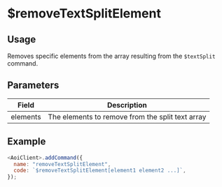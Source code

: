 # $removeTextSplitElement

## Usage

Removes specific elements from the array resulting from the `$textSplit` command.

## Parameters

| Field    | Description                                      |
| -------- | ------------------------------------------------ |
| elements | The elements to remove from the split text array |

## Example

```javascript
<AoiClient>.addCommand({
  name: "removeTextSplitElement",
  code: `$removeTextSplitElement[element1 element2 ...]`,
});
```